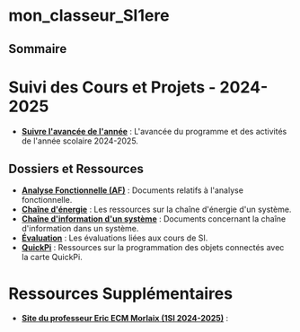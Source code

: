 # mon_classeur_SI1ere
## Sommaire

# Suivi des Cours et Projets - 2024-2025

- **[Suivre l'avancée de l'année](./2024-2025.md)** : L'avancée du programme et des activités de l'année scolaire 2024-2025.

## Dossiers et Ressources
- **[Analyse Fonctionnelle (AF)](https://github.com/Capaure/mon_classeur_SI1ere/tree/main/Documents%20/%20Activit%C3%A9s%20de%20cours/AF)** : Documents relatifs à l'analyse fonctionnelle.
- **[Chaîne d'énergie](https://github.com/Capaure/mon_classeur_SI1ere/tree/main/Documents%20/%20Activit%C3%A9s%20de%20cours/Chaine%20d'energie)** : Les ressources sur la chaîne d'énergie d'un système.
- **[Chaîne d'information d'un système](https://github.com/Capaure/mon_classeur_SI1ere/tree/main/Documents%20/%20Activit%C3%A9s%20de%20cours/Chaine%20d'information%20d'un%20syst%C3%A8me)** : Documents concernant la chaîne d'information dans un système.
- **[Évaluation](https://github.com/Capaure/mon_classeur_SI1ere/tree/main/Documents%20/%20Activit%C3%A9s%20de%20cours/Evaluation)** : Les évaluations liées aux cours de SI.
- **[QuickPi](https://github.com/Capaure/mon_classeur_SI1ere/tree/main/Documents%20/%20Activit%C3%A9s%20de%20cours/QuickPi)** : Ressources sur la programmation des objets connectés avec la carte QuickPi.


# Ressources Supplémentaires

- **[Site du professeur Eric ECM Morlaix (1SI 2024-2025)](https://ericecmorlaix.github.io/1SI_2024-2025/#__tabbed_7_1)** : 

